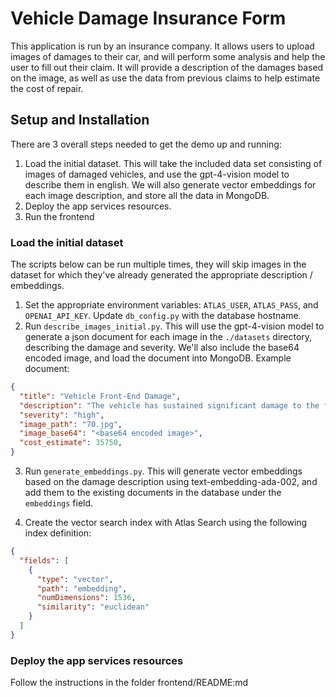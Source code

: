 # Vehicle Damage Insurance Form

This application is run by an insurance company. It allows users to upload images of damages to their car, and will perform some analysis and help the user to fill out their claim. It will provide a description of the damages based on the image, as well as use the data from previous claims to help estimate the cost of repair. 

## Setup and Installation

There are 3 overall steps needed to get the demo up and running:

1. Load the initial dataset. This will take the included data set consisting of images of damaged vehicles, and use the gpt-4-vision model to describe them in english. We will also generate vector embeddings for each image description, and store all the data in MongoDB.
2. Deploy the app services resources.
3. Run the frontend


### Load the initial dataset

The scripts below can be run multiple times, they will skip images in the dataset for which they've already generated the appropriate description / embeddings.  

1. Set the appropriate environment variables: `ATLAS_USER`, `ATLAS_PASS`, and `OPENAI_API_KEY`. Update `db_config.py` with the database hostname.
2. Run `describe_images_initial.py`. This will use the gpt-4-vision model to generate a json document for each image in the `./datasets` directory, describing the damage and severity. We'll also include the base64 encoded image, and load the document into MongoDB. Example document:

```json
{
  "title": "Vehicle Front-End Damage",
  "description": "The vehicle has sustained significant damage to the front bumper and headlight assembly. The headlight is broken, and there is visible deformation of the bumper with parts of the material separated and lying on the ground. The paint is scratched, and the body around the headlight is crumpled, indicating a forceful impact in this area.",
  "severity": "high",
  "image_path": "70.jpg",
  "image_base64": "<base64 encoded image>",
  "cost_estimate": 35750,
}
```

3. Run `generate_embeddings.py`. This will generate vector embeddings based on the damage description using text-embedding-ada-002, and add them to the existing documents in the database under the `embeddings` field. 

4. Create the vector search index with Atlas Search using the following index definition:

```json
{
  "fields": [
    {
      "type": "vector",
      "path": "embedding",
      "numDimensions": 1536,
      "similarity": "euclidean"
    }
  ]
}
```

### Deploy the app services resources
Follow the instructions in the folder frontend/README:md



